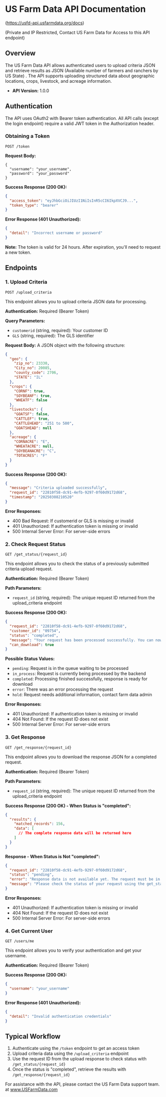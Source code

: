 # US Farm Data API Documentation
(https://usfd-api.usfarmdata.org/docs)

(Private and IP Restricted, Contact US Farm Data for Access to this API endpoint)



## Overview

The US Farm Data API allows authenticated users to upload criteria JSON and retrieve results as JSON (Available number of farmers and ranchers by US State) . The API supports uploading structured data about geographic locations, crops, livestock, and acreage information.

- **API Version:** 1.0.0

## Authentication

The API uses OAuth2 with Bearer token authentication. All API calls (except the login endpoint) require a valid JWT token in the Authorization header.

### Obtaining a Token

```
POST /token
```

**Request Body:**
```
{
  "username": "your_username",
  "password": "your_password"
}
```

**Success Response (200 OK):**
```json
{
  "access_token": "eyJhbGciOiJIUzI1NiIsInR5cCI6IkpXVCJ9...",
  "token_type": "bearer"
}
```

**Error Response (401 Unauthorized):**
```json
{
  "detail": "Incorrect username or password"
}
```

**Note:** The token is valid for 24 hours. After expiration, you'll need to request a new token.

## Endpoints

### 1. Upload Criteria

```
POST /upload_criteria
```

This endpoint allows you to upload criteria JSON data for processing.

**Authentication:** Required (Bearer Token)

**Query Parameters:**
- `customerid` (string, required): Your customer ID
- `GLS` (string, required): The GLS identifier

**Request Body:**
A JSON object with the following structure:

```json
{
  "geo": {
    "zip_no": 23330,
    "City_no": 20085,
    "county_code": 2706,
    "STATE": "IL"
  },
  "crops": {
    "CORNF": true,
    "SOYBEANF": true,
    "WHEATF": false
  },
  "livestocks": {
    "GOATSF": false,
    "CATTLEF": true,
    "CATTLEHEAD": "251 to 500",
    "GOATSHEAD": null
  },
  "acreage": {
    "CORNACRE": "E",
    "WHEATACRE": null,
    "SOYBEANACRE": "C",
    "TOTACRES": "F"
  }
}
```

**Success Response (200 OK):**
```json
{
  "message": "Criteria uploaded successfully",
  "request_id": "22810f58-dc91-4efb-9297-0f60d9172d68",
  "timestamp": "20250308210520"
}
```

**Error Responses:**
- 400 Bad Request: If customerid or GLS is missing or invalid
- 401 Unauthorized: If authentication token is missing or invalid
- 500 Internal Server Error: For server-side errors

### 2. Check Request Status

```
GET /get_status/{request_id}
```

This endpoint allows you to check the status of a previously submitted criteria upload request.

**Authentication:** Required (Bearer Token)

**Path Parameters:**
- `request_id` (string, required): The unique request ID returned from the upload_criteria endpoint

**Success Response (200 OK):**
```json
{
  "request_id": "22810f58-dc91-4efb-9297-0f60d9172d68",
  "customer_id": "09754",
  "status": "completed",
  "message": "Your request has been processed successfully. You can now download the response.",
  "can_download": true
}
```

**Possible Status Values:**
- `pending`: Request is in the queue waiting to be processed
- `in_process`: Request is currently being processed by the backend
- `completed`: Processing finished successfully, response is ready for download
- `error`: There was an error processing the request
- `hold`: Request needs additional information, contact farm data admin

**Error Responses:**
- 401 Unauthorized: If authentication token is missing or invalid
- 404 Not Found: If the request ID does not exist
- 500 Internal Server Error: For server-side errors

### 3. Get Response

```
GET /get_response/{request_id}
```

This endpoint allows you to download the response JSON for a completed request.

**Authentication:** Required (Bearer Token)

**Path Parameters:**
- `request_id` (string, required): The unique request ID returned from the upload_criteria endpoint

**Success Response (200 OK) - When Status is "completed":**
```json
{
  "results": {
    "matched_records": 156,
    "data": [
      // The complete response data will be returned here
    ]
  }
}
```

**Response - When Status is Not "completed":**
```json
{
  "request_id": "22810f58-dc91-4efb-9297-0f60d9172d68",
  "status": "pending",
  "error": "Response data is not available yet. The request must be in 'completed' status to download the response.",
  "message": "Please check the status of your request using the get_status endpoint."
}
```

**Error Responses:**
- 401 Unauthorized: If authentication token is missing or invalid
- 404 Not Found: If the request ID does not exist
- 500 Internal Server Error: For server-side errors

### 4. Get Current User

```
GET /users/me
```

This endpoint allows you to verify your authentication and get your username.

**Authentication:** Required (Bearer Token)

**Success Response (200 OK):**
```json
{
  "username": "your_username"
}
```

**Error Response (401 Unauthorized):**
```json
{
  "detail": "Invalid authentication credentials"
}
```

## Typical Workflow

1. Authenticate using the `/token` endpoint to get an access token
2. Upload criteria data using the `/upload_criteria` endpoint
3. Use the request ID from the upload response to check status with `/get_status/{request_id}`
4. Once the status is "completed", retrieve the results with `/get_response/{request_id}`

For assistance with the API, please contact the US Farm Data support team. at www.USFarmData.com

